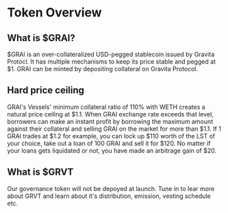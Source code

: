 # Token Overview

## What is $GRAI?

$GRAI is an over-collateralized USD-pegged stablecoin issued by Gravita Protocl. It has multiple mechanisms to keep its price stable and pegged at $1. GRAI can be minted by depositing collateral on Gravita Protocol.

## Hard price ceiling

GRAI's Vessels' minimum collateral ratio of 110% with WETH creates a natural price ceiling at $1.1. When GRAI exchange rate exceeds that level, borrowers can make an instant profit by borrowing the maximum amount against their collateral and selling GRAI on the market for more than $1.1. If 1 GRAI trades at $1.2 for example, you can lock up $110 worth of the LST of your choice, take out a loan of 100 GRAI and sell it for $120. No matter if your loans gets liquidated or not, you have made an arbitrage gain of $20.

## What is $GRVT

Our governance token will not be depoyed at launch. Tune in to lear more about GRVT and learn about it's distribution, emission, vesting schedule etc.